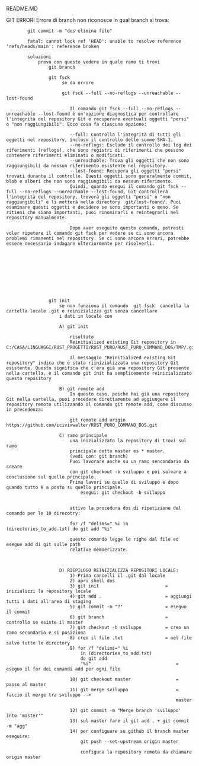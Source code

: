 README.MD



GIT
	ERRORI
		Errore di branch
			non riconosce in qual branch si trova:
			
			git commit -m "dos elimina file"

			fatal: cannot lock ref 'HEAD': unable to resolve reference 'refs/heads/main': reference broken  

			soluzioni
				prova con questo vedere in quale ramo ti trovi
					git branch

					git fsck
						 se da errore 

					 	 git fsck --full --no-reflogs --unreachable --lost-found

							Il comando git fsck --full --no-reflogs --unreachable --lost-found è un'opzione diagnostica per controllare l'integrità del repository Git e recuperare eventuali oggetti "persi" o "non raggiungibili". Ecco cosa fa ciascuna opzione:

							--full: Controlla l'integrità di tutti gli oggetti nel repository, incluso il controllo delle somme SHA-1.
							--no-reflogs: Esclude il controllo dei log dei riferimenti (reflogs), che sono registri di riferimenti che possono contenere riferimenti eliminati o modificati.
							--unreachable: Trova gli oggetti che non sono raggiungibili da nessun riferimento esistente nel repository.
							--lost-found: Recupera gli oggetti "persi" trovati durante il controllo. Questi oggetti sono generalmente commit, blob e alberi che non sono raggiungibili da nessun riferimento.
							Quindi, quando esegui il comando git fsck --full --no-reflogs --unreachable --lost-found, Git controllerà l'integrità del repository, troverà gli oggetti "persi" o "non raggiungibili" e li metterà nella directory .git/lost-found/. Puoi esaminare questi oggetti e decidere se sono importanti o meno. Se ritieni che siano importanti, puoi rinominarli e reintegrarli nel repository manualmente.

							Dopo aver eseguito questo comando, potresti voler ripetere il comando git fsck per vedere se ci sono ancora problemi rimanenti nel repository. Se ci sono ancora errori, potrebbe essere necessario indagare ulteriormente per risolverli.










					git init
						se non funziona il comando  git fsck  cancella la cartella locale .git e reinizializza git senza cancellare
						i dati in locale con 

						A) git init

							risultato
							Reinitialized existing Git repository in C:/CASA/LINGUAGGI/RUST_PROGETTI/RUST_PURO/RUST_PURO_COMMAND_DOS/TMP/.git/

							Il messaggio "Reinitialized existing Git repository" indica che è stata riinizializzata una repository Git esistente. Questo significa che c'era già una repository Git presente nella cartella, e il comando git init ha semplicemente reinizializzato questa repository

						B) git remote add
							In questo caso, poiché hai già una repository Git nella cartella, puoi procedere direttamente ad aggiungere il repository remoto utilizzando il comando git remote add, come discusso in precedenza:

							git remote add origin https://github.com/icivixwalter/RUST_PURO_COMMAND_DOS.git

						C) ramo principale
							una inizializzato la repository di trovi sul ramo
							principale detto master es * master.
							(vedi con: git branch)
							Puoi lavorare anche su un ramo sencondario da creare
							con git checkout -b sviluppo e poi salvare a conclusione sul quello principale.
							Prima lavori su quello di sviluppo e dopo quando tutto è a posto su quello principale.
								esegui: git checkout -b sviluppo


							attivo la procedura dos di ripetizione del comando per le 10 direcotry:

							for /f "delims=" %i in (directories_to_add.txt) do git add "%i"

							questo comando legge le righe dal file ed esegue add di git sulle path 
							relative memoerizzate.



						D) RIEPILOGO REINIZIALIZZA REPOSITORI LOCALE:
							1) Prima cancelli il .git dal locale
							2) apri shell dos
							3) git init   						= inizializzi la repository locale
							4) git add .						= aggiungi tutti i dati all'area di staging
							5) git commit -m "?"				= eseguo il commit 
							6) git branch						= controllo se esiste il master
							7) git checkout -b sviluppo			= creo un ramo secondario e si posiziona
							8) creo il file .txt				= nel file salvo tutte le directory
							9) for /f "delims=" %i 
								in (directories_to_add.txt) 
								do git add 
								"%i"								=  eseguo il for dei comandi add per ogni file

							10) git checkout master					= passo al master
							11) git merge sviluppo					= faccio il merge tra sviluppo --> 
																	master

							12) git commit -m "Merge branch 'sviluppo' into 'master'"
							13) sul master fare il git add . + git commit -m "agg"
							14) per configuare su github il branch master eseguire:
								git push --set-upstream origin master

								configura la repository remota da chiamare origin master

								









